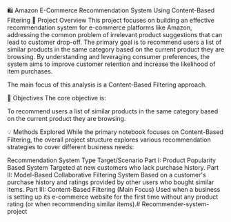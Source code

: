 🛍️ Amazon E-Commerce Recommendation System Using Content-Based Filtering
🌟 Project Overview
This project focuses on building an effective recommendation system for e-commerce platforms like Amazon, addressing the common problem of irrelevant product suggestions that can lead to customer drop-off. The primary goal is to recommend users a list of similar products in the same category based on the current product they are browsing. By understanding and leveraging consumer preferences, the system aims to improve customer retention and increase the likelihood of item purchases.

The main focus of this analysis is a Content-Based Filtering approach.

🎯 Objectives
The core objective is:

To recommend users a list of similar products in the same category based on the current product they are browsing.

💡 Methods Explored
While the primary notebook focuses on Content-Based Filtering, the overall project structure explores various recommendation strategies to cover different business needs:

Recommendation System Type	Target/Scenario
Part I: Product Popularity Based System	Targeted at new customers who lack purchase history.
Part II: Model-Based Collaborative Filtering System	Based on a customer's purchase history and ratings provided by other users who bought similar items.
Part III: Content-Based Filtering (Main Focus)	Used when a business is setting up its e-commerce website for the first time without any product rating (or when recommending similar items).# Recommender-system-project
